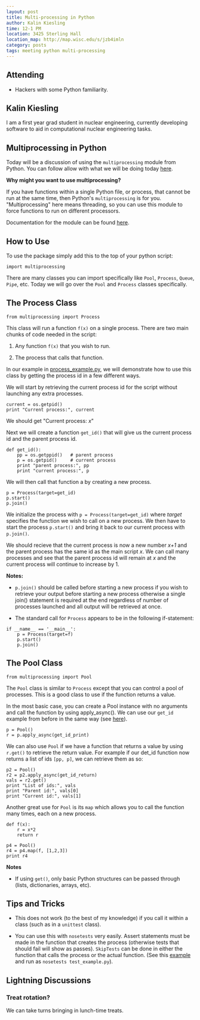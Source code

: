 ```yaml
---
layout: post
title: Multi-processing in Python
author: Kalin Kiesling
time: 12-1 PM
location: 3425 Sterling Hall
location_map: http://map.wisc.edu/s/jzb4imln
category: posts
tags: meeting python multi-processing
---
```



## Attending

- Hackers with some Python familiarity.


## Kalin Kiesling

I am a first year grad student in nuclear engineering, currently 
developing software to aid in computational nuclear engineering tasks. 

## Multiprocessing in Python

Today will be a discussion of using the `multiprocessing` module from Python.
You can follow allow with what we will be doing today [here][code].

**Why might you want to use multiprocessing?**

If you have functions within a single Python file, or process, that cannot be run
at the same time, then Python's `multiprocessing` is for you. "Multiprocessing"
here means threading, so you can use this module to force functions to 
run on different processors.

Documentation for the module can be found [here][docs].

## How to Use

To use the package simply add this to the top of your python script:

`import multiprocessing`

There are many classes you can import specifically like `Pool`, `Process`, `Queue`,
`Pipe`, etc. Today we will go over the `Pool` and `Process` classes specifically.

## The Process Class

`from multiprocessing import Process`

This class will run a function `f(x)` on a single process. There are two
main chunks of code needed in the script:

1. Any function `f(x)` that you wish to run.

2. The process that calls that function.

In our example in [process_example.py][process], we will demonstrate how to 
use this class by getting the process id in a few different ways.

We will start by retrieving the current process id for the script without
launching any extra processes.

```
current = os.getpid()
print "Current process:", current
```

We should get "Current process: *x*"

Next we will create a function `get_id()` that will give us the current
process id and the parent process id.

```
def get_id():   
    pp = os.getppid()   # parent process
    p = os.getpid()     # current process
    print "parent process:", pp
    print "current process:", p
```

We will then call that function a by creating a new process.

```
p = Process(target=get_id)
p.start()
p.join()
```

We initialize the process with `p = Process(target=get_id)` where *target* 
specifies the function we wish to call on a new process. We then have to
start the process `p.start()` and bring it back to our current process
with `p.join()`. 

We should recieve that the current process is now a new number *x+1* and
the parent process has the same id as the main script *x*.
We can call many processes and see that the parent process id will remain
at *x* and the current process will continue to increase by 1.

**Notes:**

- `p.join()` should be called before starting a new process if you 
wish to retrieve your output before starting a new process otherwise a 
single join() statement is required at the end regardless of number of
processes launched and all output will be retrieved at once.

- The standard call for `Process` appears to be in the following if-statement:

```
if __name__ == '__main__':
    p = Process(target=f)
    p.start()
    p.join()
```

## The Pool Class

`from multiprocessing import Pool`

The `Pool` class is similar to `Process` except that you can control a
pool of processes. This is a good class to use if the function returns 
a value.

In the most basic case, you can create a Pool instance with no arguments
and call the function by using apply_async(). We can use our `get_id`
example from before in the same way (see [here][pool]).

```
p = Pool()
r = p.apply_async(get_id_print)
```

We can also use `Pool` if we have a function that returns a value by using
`r.get()` to retrieve the return value. For example if our det_id function 
now returns a list of ids `[pp, p]`, we can retrieve them as so:

```
p2 = Pool()
r2 = p2.apply_async(get_id_return)
vals = r2.get()
print "List of ids:", vals
print "Parent id:", vals[0]
print "Current id:", vals[1]
```

Another great use for `Pool` is its `map` which allows you to call the
function many times, each on a new process.

```
def f(x):
    r = x*2
    return r

p4 = Pool()
r4 = p4.map(f, [1,2,3]) 
print r4
```

**Notes**

- If using `get()`, only basic Python structures can be passed through 
(lists, dictionaries, arrays, etc).

## Tips and Tricks

- This does not work (to the best of my knowledge) if you call it within 
a class (such as in a `unittest` class).

- You can use this with `nosetests` very easily. Assert statements must be
made in the function that creates the process (otherwise tests that should fail 
will show as passes). `SkipTests` can be done in either the function that calls
the process or the actual function. (See this [example][test] and run as 
`nosetests test_example.py`).

## Lightning Discussions 

### Treat rotation?

We can take turns bringing in lunch-time treats.

[code]: https://github.com/kkiesling/THW_multiprocessing
[docs]: https://docs.python.org/2/library/multiprocessing.html
[process]: https://github.com/kkiesling/THW_multiprocessing/blob/master/process_example.py
[pool]: https://github.com/kkiesling/THW_multiprocessing/blob/master/pool_example.py
[test]: https://github.com/kkiesling/THW_multiprocessing/blob/master/test_example.py
